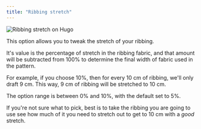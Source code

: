 ```yaml
---
title: "Ribbing stretch"
---
```


![Ribbing stretch on Hugo](./ribbingstretch.svg)

This option allows you to tweak the stretch of your ribbing.

It's value is the percentage of stretch in the ribbing fabric, and
that amount will be subtracted from 100% to determine the final width
of fabric used in the pattern.

For example, if you choose 10%, then for every 10 cm of ribbing,
we'll only draft 9 cm.
This way, 9 cm of ribbing will be stretched to 10 cm.

The option range is between 0% and 10%, with the default set to 5%.

<Note>

If you're not sure what to pick, best is to take the ribbing you are going to use see how much of it
you need to stretch out to get to 10 cm with a _good_ stretch.

</Note>




